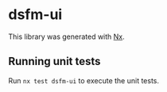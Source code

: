 # dsfm-ui

This library was generated with [Nx](https://nx.dev).

## Running unit tests

Run `nx test dsfm-ui` to execute the unit tests.

